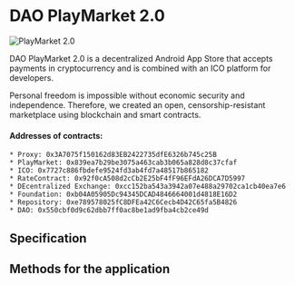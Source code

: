 
# DAO PlayMarket 2.0

![PlayMarket 2.0](https://github.com/CryptonStudio/PlayMarket-2.0-Contracts/blob/master/docs/pm_logo.png)

DAO PlayMarket 2.0 is a decentralized Android App Store that accepts payments in cryptocurrency and is combined with an ICO platform for developers.


Personal freedom is impossible without economic security and independence. Therefore, we created an open, censorship-resistant marketplace using blockchain and smart contracts.

#### Addresses of contracts:
```
* Proxy: 0x3A7075f150162d83EB2422735dfE6326b745c25B
* PlayMarket: 0x839ea7b29be3075a463cab3b065a828d8c37cfaf
* ICO: 0x7727c886fbdefe9524fd3ab4fd7a48517b865182
* RateContract: 0x92f0cA508d2cCb2E25bF4fF96EFdA26DCA7D5997
* DEcentralized Exchange: 0xcc152ba543a3942a07e488a29702ca1cb40ea7e6
* Foundation: 0xb04A05905Dc94345DCAD4846664001d4818E16D2
* Repository: 0xe789578025fC8DFEa42C6Cecb4D42C65fa5B4826
* DAO: 0x550cbf0d9c62dbb7ff0ac8be1ad9fba4cb2ce49d

```
## Specification

## Methods for the application
